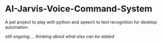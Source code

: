 # AI-Jarvis-Voice-Command-System
A pet project to play with python and speech to text recognition for desktop automation.

<i>still ongoing ... thinking about what else can be added</i>
